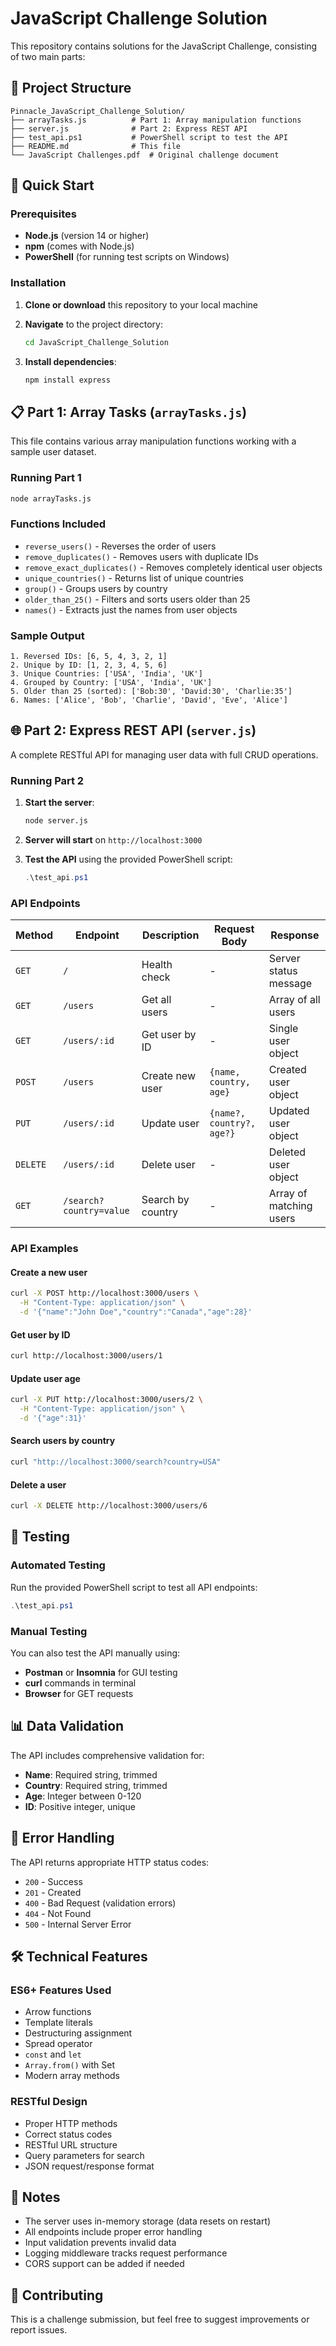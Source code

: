 # JavaScript Challenge Solution

This repository contains solutions for the JavaScript Challenge, consisting of two main parts:

## 📁 Project Structure

```
Pinnacle_JavaScript_Challenge_Solution/
├── arrayTasks.js          # Part 1: Array manipulation functions
├── server.js              # Part 2: Express REST API
├── test_api.ps1           # PowerShell script to test the API
├── README.md              # This file
└── JavaScript Challenges.pdf  # Original challenge document
```

## 🚀 Quick Start

### Prerequisites

- **Node.js** (version 14 or higher)
- **npm** (comes with Node.js)
- **PowerShell** (for running test scripts on Windows)

### Installation

1. **Clone or download** this repository to your local machine
2. **Navigate** to the project directory:
   ```bash
   cd JavaScript_Challenge_Solution
   ```

3. **Install dependencies**:
   ```bash
   npm install express
   ```

## 📋 Part 1: Array Tasks (`arrayTasks.js`)

This file contains various array manipulation functions working with a sample user dataset.

### Running Part 1

```bash
node arrayTasks.js
```

### Functions Included

- `reverse_users()` - Reverses the order of users
- `remove_duplicates()` - Removes users with duplicate IDs
- `remove_exact_duplicates()` - Removes completely identical user objects
- `unique_countries()` - Returns list of unique countries
- `group()` - Groups users by country
- `older_than_25()` - Filters and sorts users older than 25
- `names()` - Extracts just the names from user objects

### Sample Output

```
1. Reversed IDs: [6, 5, 4, 3, 2, 1]
2. Unique by ID: [1, 2, 3, 4, 5, 6]
3. Unique Countries: ['USA', 'India', 'UK']
4. Grouped by Country: ['USA', 'India', 'UK']
5. Older than 25 (sorted): ['Bob:30', 'David:30', 'Charlie:35']
6. Names: ['Alice', 'Bob', 'Charlie', 'David', 'Eve', 'Alice']
```

## 🌐 Part 2: Express REST API (`server.js`)

A complete RESTful API for managing user data with full CRUD operations.

### Running Part 2

1. **Start the server**:
   ```bash
   node server.js
   ```

2. **Server will start** on `http://localhost:3000`

3. **Test the API** using the provided PowerShell script:
   ```powershell
   .\test_api.ps1
   ```

### API Endpoints

| Method | Endpoint | Description | Request Body | Response |
|--------|----------|-------------|--------------|----------|
| `GET` | `/` | Health check | - | Server status message |
| `GET` | `/users` | Get all users | - | Array of all users |
| `GET` | `/users/:id` | Get user by ID | - | Single user object |
| `POST` | `/users` | Create new user | `{name, country, age}` | Created user object |
| `PUT` | `/users/:id` | Update user | `{name?, country?, age?}` | Updated user object |
| `DELETE` | `/users/:id` | Delete user | - | Deleted user object |
| `GET` | `/search?country=value` | Search by country | - | Array of matching users |

### API Examples

#### Create a new user
```bash
curl -X POST http://localhost:3000/users \
  -H "Content-Type: application/json" \
  -d '{"name":"John Doe","country":"Canada","age":28}'
```

#### Get user by ID
```bash
curl http://localhost:3000/users/1
```

#### Update user age
```bash
curl -X PUT http://localhost:3000/users/2 \
  -H "Content-Type: application/json" \
  -d '{"age":31}'
```

#### Search users by country
```bash
curl "http://localhost:3000/search?country=USA"
```

#### Delete a user
```bash
curl -X DELETE http://localhost:3000/users/6
```

## 🧪 Testing

### Automated Testing
Run the provided PowerShell script to test all API endpoints:
```powershell
.\test_api.ps1
```

### Manual Testing
You can also test the API manually using:
- **Postman** or **Insomnia** for GUI testing
- **curl** commands in terminal
- **Browser** for GET requests

## 📊 Data Validation

The API includes comprehensive validation for:
- **Name**: Required string, trimmed
- **Country**: Required string, trimmed  
- **Age**: Integer between 0-120
- **ID**: Positive integer, unique

## 🔧 Error Handling

The API returns appropriate HTTP status codes:
- `200` - Success
- `201` - Created
- `400` - Bad Request (validation errors)
- `404` - Not Found
- `500` - Internal Server Error

## 🛠️ Technical Features

### ES6+ Features Used
- Arrow functions
- Template literals
- Destructuring assignment
- Spread operator
- `const` and `let`
- `Array.from()` with Set
- Modern array methods

### RESTful Design
- Proper HTTP methods
- Correct status codes
- RESTful URL structure
- Query parameters for search
- JSON request/response format

## 📝 Notes

- The server uses in-memory storage (data resets on restart)
- All endpoints include proper error handling
- Input validation prevents invalid data
- Logging middleware tracks request performance
- CORS support can be added if needed

## 🤝 Contributing

This is a challenge submission, but feel free to suggest improvements or report issues.
